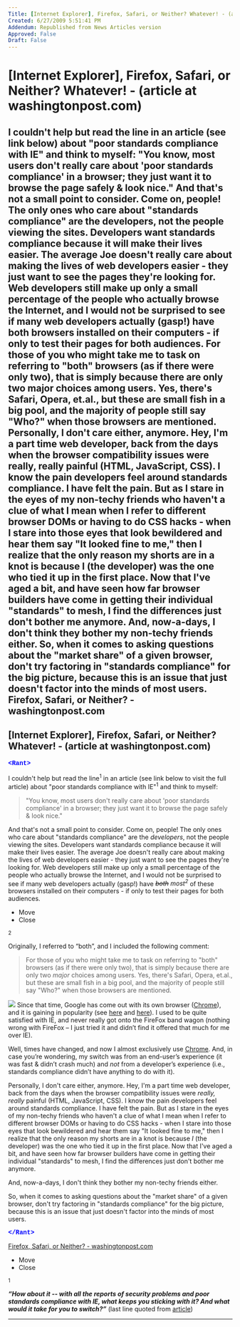 ```yaml
---
Title: [Internet Explorer], Firefox, Safari, or Neither? Whatever! - (article at washingtonpost.com)
Created: 6/27/2009 5:51:41 PM
Addendum: Republished from News Articles version
Approved: False
Draft: False
---
```

# [Internet Explorer], Firefox, Safari, or Neither? Whatever! - (article at washingtonpost.com)
<rant>   I couldn't help but read the line in an article (see link below) about "poor standards compliance with IE" and think to myself:    "You know, most users don't really care about 'poor standards compliance' in a browser; they just want it to browse the page safely & look nice."    And that's not a small point to consider. Come on, people! The only ones who care about "standards compliance" are the developers, not the people viewing the sites. Developers want standards compliance because it will make their lives easier. The average Joe doesn't really care about making the lives of web developers easier - they just want to see the pages they're looking for. Web developers still make up only a small percentage of the people who actually browse the Internet, and I would not be surprised to see if many web developers actually (gasp!) have both browsers installed on their computers - if only to test their pages for both audiences.  For those of you who might take me to task on referring to "both" browsers (as if there were only two), that is simply because there are only two major choices among users. Yes, there's Safari, Opera, et.al., but these are small fish in a big pool, and the majority of people still say "Who?" when those browsers are mentioned.  Personally, I don't care either, anymore. Hey, I'm a part time web developer, back from the days when the browser compatibility issues were really, really painful (HTML, JavaScript, CSS). I know the pain developers feel around standards compliance. I have felt the pain. But as I stare in the eyes of my non-techy friends who haven't a clue of what I mean when I refer to different browser DOMs or having to do CSS hacks - when I stare into those eyes that look bewildered and hear them say "It looked fine to me," then I realize that the only reason my shorts are in a knot is because I (the developer) was the one who tied it up in the first place. Now that I've aged a bit, and have seen how far browser builders have come in getting their individual "standards" to mesh, I find the differences just don't bother me anymore.  And, now-a-days, I don't think they bother my non-techy friends either.  So, when it comes to asking questions about the "market share" of a given browser, don't try factoring in "standards compliance" for the big picture, because this is an issue that just doesn't factor into the minds of most users.  </rant>  Firefox, Safari, or Neither? - washingtonpost.com
---

## [Internet Explorer], Firefox, Safari, or Neither? Whatever! - (article at washingtonpost.com)
<script type="text/javascript" src="/DesktopModules/itcMetaPost/js/ca0c21fbdc85f6a1597417732d450607.ashx?hs=1"></script>

**<font color="#0000ff" face="Courier New">&lt;Rant&gt;</font>**



I couldn't help but read <!--Begin mp_html_link_1_69ddd000-->the line<sup class="itcexpand-super">1</sup><!--End mp_html_link_1_69ddd000--> in an article (see link below to visit the full article) about <!--Begin mp_html_link_1_69ddd000-->"poor standards compliance with IE"<sup class="itcexpand-super">1</sup><!--End mp_html_link_1_69ddd000--> and think to myself:



> "You know, most users don't really care about 'poor standards compliance' in a browser; they just want it to browse the page safely & look nice."



And that's not a small point to consider. Come on, people! The only ones who care about "standards compliance" are the *developers*, not the people viewing the sites. Developers want standards compliance because it will make their lives easier. The average Joe doesn't really care about making the lives of web developers easier - they just want to see the pages they're looking for. Web developers still make up only a small percentage of the people who actually browse the Internet, and I would not be surprised to see if many web developers actually (gasp!) have *<!--Begin mp_html_link_2_69ddd000--><strike>both</strike> most<sup class="itcexpand-super">2</sup><!--End mp_html_link_2_69ddd000-->* of these browsers installed on their computers - if only to test their pages for both audiences.

<!--Begin mp_html_detail_2_69ddd000--> 
- Move
- Close

<sup class="itcexpand-super">2</sup><!--Begin mp_html_detail_body_2_69ddd000--> 

Originally, I referred to “both”, and I included the following comment:



> For those of you who might take me to task on referring to "both" browsers (as if there were only two), that is simply because there are only two *major* choices among users. Yes, there's Safari, Opera, et.al., but these are small fish in a big pool, and the majority of people still say "Who?" when those browsers are mentioned.



![](http://www.google.com/chrome/intl/en/images/logo_sm.jpg) Since that time, Google has come out with its own browser ([Chrome](http://www.google.com/chrome)), and it is gaining in popularity (see [here](http://www.readwriteweb.com/archives/chrome_market_share_webtrends.php) and [here](http://dailyconnect.in/2008/09/19/google-chrome-browser-is-gaining-popularity-webtrends/)). I used to be quite satisfied with IE, and never really got onto the FireFox band wagon (nothing wrong with FireFox – I just tried it and didn’t find it offered that much for me over IE).



Well, times have changed, and now I almost exclusively use [Chrome](http://www.google.com/chrome "mp"). And, in case you’re wondering, my switch was from an end-user’s experience (it was fast & didn’t crash much) and *not* from a developer’s experience (i.e., standards compliance didn’t have anything to do with it).

<!--End mp_html_detail_body_2_69ddd000-->
 <!--End mp_html_detail_2_69ddd000-->

Personally, I don't care either, anymore. Hey, I'm a part time web developer, back from the days when the browser compatibility issues were *really, really* painful (HTML, JavaScript, CSS). I know the pain developers feel around standards compliance. I have felt the pain. But as I stare in the eyes of my non-techy friends who haven't a clue of what I mean when I refer to different browser DOMs or having to do CSS hacks - when I stare into those eyes that look bewildered and hear them say "It looked fine to me," then I realize that the only reason my shorts are in a knot is because *I* (the developer) was the one who tied it up in the first place. Now that I've aged a bit, and have seen how far browser builders have come in getting their individual "standards" to mesh, I find the differences just don't bother me anymore.



And, now-a-days, I don't think they bother my non-techy friends either.



So, when it comes to asking questions about the "market share" of a given browser, don't try factoring in "standards compliance" for the big picture, because this is an issue that just doesn't factor into the minds of most users.



<font color="#0000ff" face="Courier New"><strong>&lt;/Rant&gt;</strong></font>



[Firefox, Safari, or Neither? - washingtonpost.com](http://www.washingtonpost.com/wp-dyn/content/article/2008/03/24/AR2008032402052.html)

<!--Begin mp_html_detail_1_69ddd000--> 
- Move
- Close

<sup class="itcexpand-super">1</sup><!--Begin mp_html_detail_body_1_69ddd000--> 

***“How about it -- with all the reports of security problems and poor standards compliance with IE, what keeps you sticking with it? And what would it take for you to switch?”*** (last line quoted from [article](http://www.washingtonpost.com/wp-dyn/content/article/2008/03/24/AR2008032402052.html))

<!--End mp_html_detail_body_1_69ddd000-->
 <!--End mp_html_detail_1_69ddd000--> 
<script src="/DesktopModules/itcMetaPost/js/m.js" type="text/javascript"></script>


---

